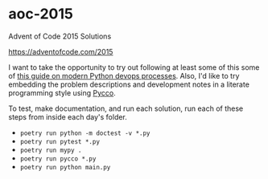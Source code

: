 # aoc-2015
Advent of Code 2015 Solutions

https://adventofcode.com/2015

I want to take the opportunity to try out following at least some of this some of [this guide on modern Python devops
processes](https://cjolowicz.github.io/posts/hypermodern-python-01-setup/). Also, I'd like to try embedding the problem
descriptions and development notes in a literate programming style using [Pycco](https://pycco-docs.github.io/pycco/).

To test, make documentation, and run each solution, run each of these steps from inside
each day's folder.

- `poetry run python -m doctest -v *.py`
- `poetry run pytest *.py`
- `poetry run mypy .`
- `poetry run pycco *.py`
- `poetry run python main.py`
